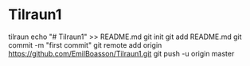 # Tilraun1
tilraun
echo "# Tilraun1" >> README.md
git init
git add README.md
git commit -m "first commit"
git remote add origin https://github.com/EmilBoasson/Tilraun1.git
git push -u origin master
